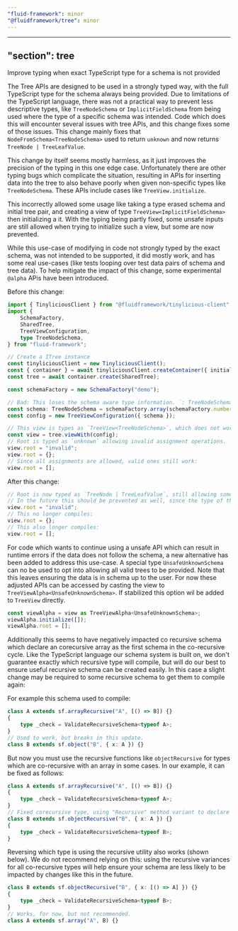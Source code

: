 ```yaml
---
"fluid-framework": minor
"@fluidframework/tree": minor
---
```

---
"section": tree
---

Improve typing when exact TypeScript type for a schema is not provided

The Tree APIs are designed to be used in a strongly typed way, with the full TypeScript type for the schema always being provided.
Due to limitations of the TypeScript language, there was not a practical way to prevent less descriptive types, like `TreeNodeSchema` or `ImplicitFieldSchema` from being used where the type of a specific schema was intended.
Code which does this will encounter several issues with tree APIs, and this change fixes some of those issues.
This change  mainly fixes that `NodeFromSchema<TreeNodeSchema>` used to return `unknown` and now returns `TreeNode | TreeLeafValue`.

This change by itself seems mostly harmless, as it just improves the precision of the typing in this one edge case.
Unfortunately there are other typing bugs which complicate the situation, resulting in APIs for inserting data into the tree to also behave poorly when given non-specific types like `TreeNodeSchema`.
These APIs include cases like `TreeView.initialize`.

This incorrectly allowed some usage like taking a type erased schema and initial tree pair, and creating a view of type `TreeView<ImplicitFieldSchema>` then initializing a it.
With the typing being partly fixed, some unsafe inputs are still allowed when trying to initialize such a view, but some are now prevented.

While this use-case of modifying in code not strongly typed by the exact schema, was not intended to be supported,
it did mostly work, and has some real use-cases (like tests looping over test data pairs of schema and tree data).
To help mitigate the impact of this change, some experimental `@alpha` APis have been introduced.

Before this change:

```typescript
import { TinyliciousClient } from "@fluidframework/tinylicious-client";
import {
	SchemaFactory,
	SharedTree,
	TreeViewConfiguration,
	type TreeNodeSchema,
} from "fluid-framework";

// Create a ITree instance
const tinyliciousClient = new TinyliciousClient();
const { container } = await tinyliciousClient.createContainer({ initialObjects: {} }, "2");
const tree = await container.create(SharedTree);

const schemaFactory = new SchemaFactory("demo");

// Bad: This loses the schema aware type information. `: TreeNodeSchema` should be omitted to preserve strong typing.
const schema: TreeNodeSchema = schemaFactory.array(schemaFactory.number);
const config = new TreeViewConfiguration({ schema });

// This view is types as `TreeView<TreeNodeSchema>`, which does not work well since its missing the actual schema type information.
const view = tree.viewWith(config);
// Root is typed as `unknown` allowing invalid assignment operations.
view.root = "invalid";
view.root = {};
// Since all assignments are allowed, valid ones still work:
view.root = [];
```

After this change:


```typescript
// Root is now typed as `TreeNode | TreeLeafValue`, still allowing some invalid assignment operations.
// In the future this should be prevented as well, since the type of the setter in this case should ne `never`
view.root = "invalid";
// This no longer compiles:
view.root = {};
// This also longer compiles:
view.root = [];
```

For code which wants to continue using a unsafe API which can result in runtime errors if the data does not follow the schema, a new alternative has been added to address this use-case. A special type `UnsafeUnknownSchema` can no be used to opt into allowing all valid trees to be provided.
Note that this leaves ensuring the data is in schema up to the user.
For now these adjusted APIs can be accessed by casting the view to `TreeViewAlpha<UnsafeUnknownSchema>`.
If stabilized this option wil be added to `TreeView` directly.

```typescript
const viewAlpha = view as TreeViewAlpha<UnsafeUnknownSchema>;
viewAlpha.initialize([]);
viewAlpha.root = [];
```

Additionally this seems to have negatively impacted co recursive schema which declare an corecursive array as the first schema in the co-recursive cycle.
Like the TypeScript language our schema system is built on, we don't guarantee exactly which recursive type will compile, but will do our best to ensure useful recursive schema can be created easily.
In this case a slight change may be required to some recursive schema to get them to compile again:

For example this schema used to compile:


```typescript
class A extends sf.arrayRecursive("A", [() => B]) {}
{
	type _check = ValidateRecursiveSchema<typeof A>;
}
// Used to work, but breaks in this update.
class B extends sf.object("B", { x: A }) {}
```

But now you must use the recursive functions like `objectRecursive` for types which are co-recursive with an array in some cases.
In our example, it can be fixed as follows:

```typescript
class A extends sf.arrayRecursive("A", [() => B]) {}
{
	type _check = ValidateRecursiveSchema<typeof A>;
}
// Fixed corecursive type, using "Recursive" method variant to declare schema.
class B extends sf.objectRecursive("B", { x: A }) {}
{
	type _check = ValidateRecursiveSchema<typeof B>;
}
```

Reversing which type is using the recursive utility also works (shown below).
We do not recommend relying on this: using the recursive variances for all co-recursive types will help ensure your schema are less likely to be impacted by changes like this in the future.

```typescript
class B extends sf.objectRecursive("B", { x: [() => A] }) {}
{
	type _check = ValidateRecursiveSchema<typeof B>;
}
// Works, for now, but not recommended.
class A extends sf.array("A", B) {}
```
